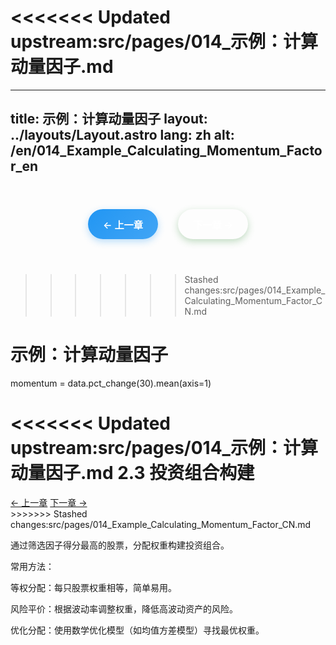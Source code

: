 <<<<<<< Updated upstream:src/pages/014_示例：计算动量因子.md
=======
---
title: 示例：计算动量因子
layout: ../layouts/Layout.astro
lang: zh
alt: /en/014_Example_Calculating_Momentum_Factor_en
---

<div class="page-nav">
  <a href="/013_Example_Loading_Stock_Price_Data_CN">← 上一章</a>
  <a href="/015_Example_Building_Equal_Weighted_Portfolio_CN">下一章 →</a>
</div>

>>>>>>> Stashed changes:src/pages/014_Example_Calculating_Momentum_Factor_CN.md
# 示例：计算动量因子

momentum = data.pct_change(30).mean(axis=1)

<<<<<<< Updated upstream:src/pages/014_示例：计算动量因子.md
2.3 投资组合构建
=======
<div class="nav-links">
  <a href="/013_Example_Loading_Stock_Price_Data_CN">← 上一章</a>
  <a href="/015_Example_Building_Equal_Weighted_Portfolio_CN">下一章 →</a>
</div>
>>>>>>> Stashed changes:src/pages/014_Example_Calculating_Momentum_Factor_CN.md

通过筛选因子得分最高的股票，分配权重构建投资组合。

常用方法：

等权分配：每只股票权重相等，简单易用。

风险平价：根据波动率调整权重，降低高波动资产的风险。

优化分配：使用数学优化模型（如均值方差模型）寻找最优权重。
<style>
  
  
  /* 页面导航样式 - 与底部导航一致 */
  .page-nav {
    display: flex;
    justify-content: center;
    align-items: center;
    gap: 2rem;
    padding: 1.5rem 0;
    margin: 2rem 0;
    border-top: 1px solid var(--border-color);
    border-bottom: 1px solid var(--border-color);
  }

  .page-nav a {
    display: inline-flex;
    align-items: center;
    padding: 0.8rem 1.5rem;
    background: linear-gradient(135deg, var(--primary-color) 0%, var(--primary-light) 100%);
    color: white;
    text-decoration: none;
    border-radius: 25px;
    font-size: 0.95rem;
    font-weight: 600;
    transition: all 0.3s ease;
    box-shadow: 0 4px 12px rgba(56, 142, 60, 0.3);
  }

  .page-nav a:hover {
    background: linear-gradient(135deg, var(--primary-light) 0%, #81C784 100%);
    transform: translateY(-2px);
    box-shadow: 0 6px 20px rgba(56, 142, 60, 0.4);
  }

  .page-nav a:first-child {
    background: linear-gradient(135deg, #2196f3 0%, #42a5f5 100%);
    box-shadow: 0 4px 12px rgba(33, 150, 243, 0.3);
  }

  .page-nav a:first-child:hover {
    background: linear-gradient(135deg, #42a5f5 0%, #64b5f6 100%);
    box-shadow: 0 6px 20px rgba(33, 150, 243, 0.4);
  }

  .page-nav a:last-child {
    background: linear-gradient(135deg, var(--primary-color) 0%, var(--primary-light) 100%);
    box-shadow: 0 4px 12px rgba(56, 142, 60, 0.3);
  }

  .page-nav a:last-child:hover {
    background: linear-gradient(135deg, var(--primary-light) 0%, #81C784 100%);
    box-shadow: 0 6px 20px rgba(56, 142, 60, 0.4);
  }

  /* 暗色模式适配 */
  [data-theme="dark"] .page-nav a:first-child {
    background: linear-gradient(135deg, #1976d2 0%, #1e88e5 100%);
  }

  [data-theme="dark"] .page-nav a:first-child:hover {
    background: linear-gradient(135deg, #1e88e5 0%, #2196f3 100%);
  }

  /* 响应式设计 */
  @media (max-width: 768px) {
    .page-nav {
      flex-direction: column;
      gap: 1rem;
    }

    .page-nav a {
      font-size: 0.9rem;
      padding: 0.7rem 1.2rem;
    }
  }
</style>
